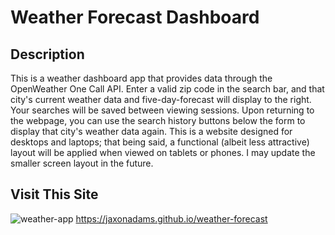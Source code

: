 # Weather Forecast Dashboard
## Description
This is a weather dashboard app that provides data through the OpenWeather One Call API. Enter a valid zip code in the search bar, and that city's current weather data and five-day-forecast will display to the right. Your searches will be saved between viewing sessions. Upon returning to the webpage, you can use the search history buttons below the form to display that city's weather data again. This is a website designed for desktops and laptops; that being said, a functional (albeit less attractive) layout will be applied when viewed on tablets or phones. I may update the smaller screen layout in the future.
## Visit This Site
![weather-app](https://user-images.githubusercontent.com/96997462/154633044-79a3d801-af98-46cc-98b1-9a5007464f59.JPG)
https://jaxonadams.github.io/weather-forecast
